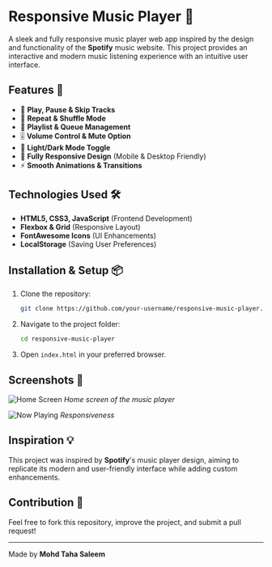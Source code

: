 # Responsive Music Player 🎵

A sleek and fully responsive music player web app inspired by the design and functionality of the **Spotify** music website. This project provides an interactive and modern music listening experience with an intuitive user interface.

## Features 🚀

- 🎼 **Play, Pause & Skip Tracks**
- 🔄 **Repeat & Shuffle Mode**
- 🎵 **Playlist & Queue Management**
- 🎚 **Volume Control & Mute Option**
- 🌙 **Light/Dark Mode Toggle**
- 📱 **Fully Responsive Design** (Mobile & Desktop Friendly)
- ⚡ **Smooth Animations & Transitions**

## Technologies Used 🛠

- **HTML5, CSS3, JavaScript** (Frontend Development)
- **Flexbox & Grid** (Responsive Layout)
- **FontAwesome Icons** (UI Enhancements)
- **LocalStorage** (Saving User Preferences)

## Installation & Setup 📦

1. Clone the repository:
   ```sh
   git clone https://github.com/your-username/responsive-music-player.git
   ```
2. Navigate to the project folder:
   ```sh
   cd responsive-music-player
   ```
3. Open `index.html` in your preferred browser.

## Screenshots 📸

![Home Screen]()
*Home screen of the music player*

![Now Playing]()
*Responsiveness*

## Inspiration 💡

This project was inspired by **Spotify**'s music player design, aiming to replicate its modern and user-friendly interface while adding custom enhancements.

## Contribution 🤝

Feel free to fork this repository, improve the project, and submit a pull request!

---

Made by **Mohd Taha Saleem**
